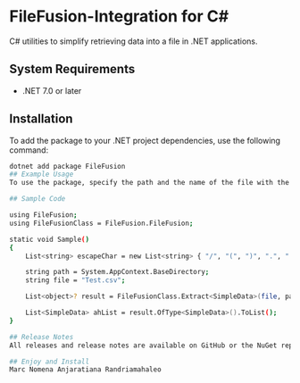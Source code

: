 # FileFusion-Integration for C#

C# utilities to simplify retrieving data into a file in .NET applications.

## System Requirements
- .NET 7.0 or later

## Installation
To add the package to your .NET project dependencies, use the following command:
```sh
dotnet add package FileFusion
## Example Usage
To use the package, specify the path and the name of the file with the extension.

## Sample Code

using FileFusion;
using FileFusionClass = FileFusion.FileFusion;

static void Sample()
{
    List<string> escapeChar = new List<string> { "/", "(", ")", ".", " " };

    string path = System.AppContext.BaseDirectory;
    string file = "Test.csv";

    List<object>? result = FileFusionClass.Extract<SimpleData>(file, path, escapeChar, 3);

    List<SimpleData> ahList = result.OfType<SimpleData>().ToList();
}

## Release Notes
All releases and release notes are available on GitHub or the NuGet repository.

## Enjoy and Install
Marc Nomena Anjaratiana Randriamahaleo
